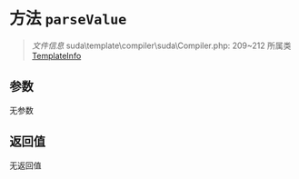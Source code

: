 # 方法 `parseValue`

> *文件信息* suda\template\compiler\suda\Compiler.php: 209~212
> 所属类 [TemplateInfo](../TemplateInfo.md)




## 参数


无参数


## 返回值

无返回值
